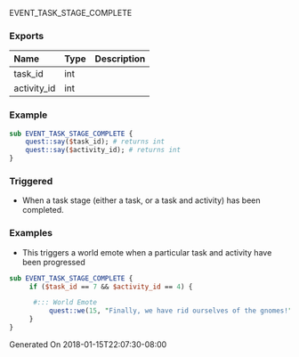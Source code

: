 
EVENT_TASK_STAGE_COMPLETE
### Exports
**Name**|**Type**|**Description**
:-----|:-----|:-----
task_id|int|
activity_id|int|
### Example
```perl
sub EVENT_TASK_STAGE_COMPLETE {
	quest::say($task_id); # returns int
	quest::say($activity_id); # returns int
}
```

### Triggered

* When a task stage (either a task, or a task and activity) has been completed.  

### Examples

* This triggers a world emote when a particular task and activity have been progressed

```perl
sub EVENT_TASK_STAGE_COMPLETE {
     if ($task_id == 7 && $activity_id == 4) {

	  #::: World Emote
          quest::we(15, "Finally, we have rid ourselves of the gnomes!");
     }
} 
```
Generated On 2018-01-15T22:07:30-08:00